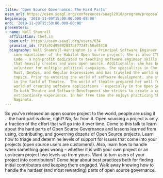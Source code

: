 ```yaml
---
title: 'Open Source Governance: The Hard Parts'
osem_url: https://osem.seagl.org/conferences/seagl2018/program/proposals/463
beginning: '2018-11-09T15:00:00.000-08:00'
end: '2018-11-09T15:50:00.000-08:00'
presenters:
- name: Nell Shamrell
  affiliation: Chef.io
  osem_url: https://osem.seagl.org/users/634
  gravatar_id: f71fa92d95892037bf77247c50a65410
  biography: Nell Shamrell-Harrington is a Principal Software Engineer at Chef and
    core maintainer of the Habitat Open Source project. She is also CTO of Operation
    Code - a non-profit dedicated to teaching software engineer skills to Veterans
    that heavily creates and uses open source. Additionally, she has been a technology
    volunteer for multiple political campaigns. She specializes in Chef, Ruby, Rails,
    Rust, DevOps, and Regular Expressions and has traveled the world speaking on these
    topics. Prior to entering the world of software development, she studied and worked
    in the field of Theatre.  The world of theatre prepared her well for the dynamic
    world of creating software applications - especially in the Open Source world.
    In both Theatre and Software Development she strives to create a cohesive and
    extraordinary experience. In her free time she enjoys practicing the martial art
    Naginata.
---
```


So you’ve released an open source project to the world, people are using it …the hard part is done, right? No, far from it. Open sourcing a project is only a fraction of the effort that will go into it over time. Come to this talk to learn about the hard parts of Open Source Governance and lessons learned from using, contributing, and governing dozens of Open Source projects. Learn how to triage and determine levels of support for issues that come into your projects (open source users are customers!). Also, learn how to handle when something goes wrong – whether it is with your own project or an upstream project two levels up from yours. Want to turn users of your project into contributors? Come hear about best practices both for finding initial contributors and keeping them engaged. Walk away knowing how to handle the hardest (and most rewarding) parts of open source governance.
